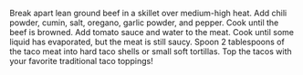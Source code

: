 Break apart lean ground beef in a skillet over medium-high heat.
Add chili powder, cumin, salt, oregano, garlic powder, and pepper.
Cook until the beef is browned.
Add tomato sauce and water to the meat.
Cook until some liquid has evaporated, but the meat is still saucy.
Spoon 2 tablespoons of the taco meat into hard taco shells or small soft tortillas.
Top the tacos with your favorite traditional taco toppings!